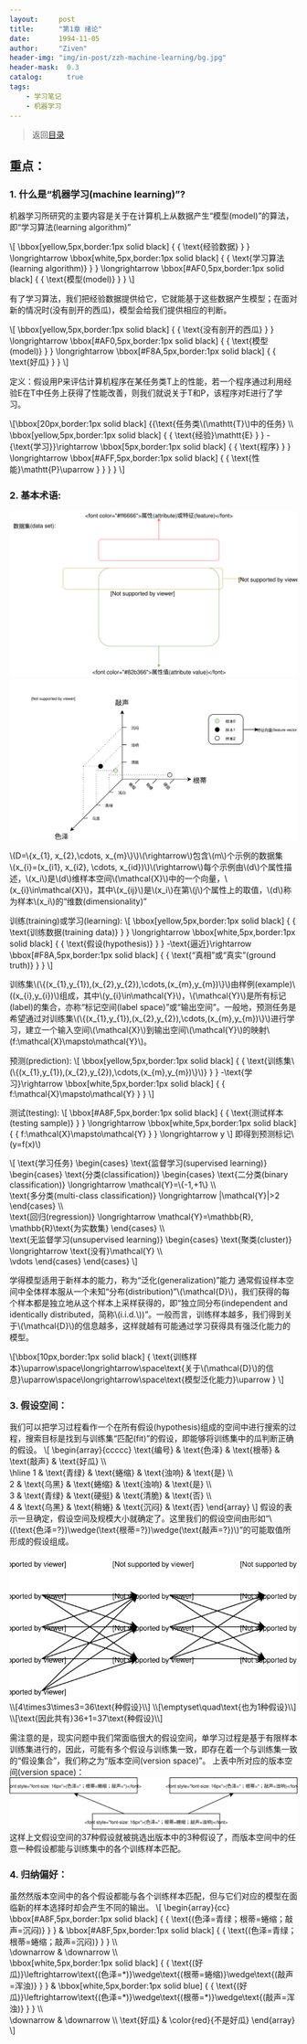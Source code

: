 ```yaml
---
layout:     post
title:      "第1章 绪论"
date:       1994-11-05
author:     "Ziven"
header-img: "img/in-post/zzh-machine-learning/bg.jpg"
header-mask:  0.3
catalog:      true
tags:
    - 学习笔记
    - 机器学习
---
```

> 返回[目录](http://ziven.xin/2017/07/06/zzh-machine-learning-outline/)  

## 重点：
### 1. 什么是“机器学习(machine learning)”?
机器学习所研究的主要内容是关于在计算机上从数据产生“模型(model)”的算法，即“学习算法(learning algorithm)”   

\\[
\bbox[yellow,5px,border:1px solid black]
{
  {
  \text{经验数据}
  }
}
\longrightarrow
\bbox[white,5px,border:1px solid black]
{
  {
    \text{学习算法(learning algorithm)}
  }
}
\longrightarrow
\bbox[#AF0,5px,border:1px solid black]
{
  {
    \text{模型(model)}
  }
}
\\]


有了学习算法，我们把经验数据提供给它，它就能基于这些数据产生模型；在面对新的情况时(没有剖开的西瓜)，模型会给我们提供相应的判断。

\\[
\bbox[yellow,5px,border:1px solid black]
{
  {
  \text{没有剖开的西瓜}
  }
}
\longrightarrow
\bbox[#AF0,5px,border:1px solid black]
{
  {
    \text{模型(model)}
  }
}
\longrightarrow
\bbox[#F8A,5px,border:1px solid black]
{
  {
    \text{好瓜}
  }
}
\\]


定义：假设用P来评估计算机程序在某任务类T上的性能，若一个程序通过利用经验E在T中任务上获得了性能改善，则我们就说关于T和P，该程序对E进行了学习。

\\[\bbox[20px,border:1px solid black]
{\{\text{任务类\\(\mathtt{T}\\)中的任务} \\\  
\bbox[yellow,5px,border:1px solid black]
{
  {
  \text{经验}\mathtt{E}
  }
}
\-{\text{学习}}\rightarrow
\bbox[5px,border:1px solid black]
{
  {
    \text{程序}
  }
}
\longrightarrow
\bbox[#AFF,5px,border:1px solid black]
{
  {
    \text{性能}\mathtt{P}\uparrow
  }
}
\}
}
\\]
### 2. 基本术语:
<img src="/img/in-post/zzh-machine-learning/ch1/terminology.svg" />
<img src="/img/in-post/zzh-machine-learning/ch1/terminology2.svg" />

\\(D=\\{x_{1}, x_{2},\cdots, x_{m}\\}\\)\\(\rightarrow\\)包含\\(m\\)个示例的数据集   
\\(x_{i}=(x_{i1}, x_{i2}, \cdots, x_{id})\\)\\(\rightarrow\\)每个示例由\\(d\\)个属性描述，\\(x_i\\)是\\(d\\)维样本空间\\(\mathcal{X}\\)中的一个向量，\\(x_{i}\in\mathcal{X}\\)，其中\\(x_{ij}\\)是\\(x_i\\)在第\\(j\\)个属性上的取值，\\(d\\)称为样本\\(x_i\\)的“维数(dimensionality)”

训练(training)或学习(learning):
\\[
\bbox[yellow,5px,border:1px solid black]
{
  {
  \text{训练数据(training data)}
  }
}
\longrightarrow
\bbox[white,5px,border:1px solid black]
{
  {
    \text{假设(hypothesis)}
  }
}
\-\text{逼近}\rightarrow
\bbox[#F8A,5px,border:1px solid black]
{
  {
    \text{“真相”或“真实”(ground truth)}
  }
}
\\]

训练集\\(\\{(x_{1},y_{1}),(x_{2},y_{2}),\cdots,(x_{m},y_{m})\\}\\)由样例(example)\\(\(x_{i},y_{i}\)\\)组成，其中\\(y_{i}\in\mathcal{Y}\\)，\\(\mathcal{Y}\\)是所有标记(label)的集合，亦称“标记空间(label space)”或“输出空间”。一般地，预测任务是希望通过对训练集\\(\\{(x_{1},y_{1}),(x_{2},y_{2}),\cdots,(x_{m},y_{m})\\}\\)进行学习，建立一个输入空间\\(\mathcal{X}\\)到输出空间\\(\mathcal{Y}\\)的映射\\(f:\mathcal{X}\mapsto\mathcal{Y}\\)。

预测(prediction):
\\[
\bbox[yellow,5px,border:1px solid black]
{
  {
  \text{训练集\\(\\{(x_{1},y_{1}),(x_{2},y_{2}),\cdots,(x_{m},y_{m})\\}\\)}
  }
}
\-\text{学习}\rightarrow
\bbox[white,5px,border:1px solid black]
{
  {
  f:\mathcal{X}\mapsto\mathcal{Y}
  }
}
\\]

测试(testing):
\\[
\bbox[#A8F,5px,border:1px solid black]
{
  {
  \text{测试样本(testing sample)}
  }
}
\longrightarrow
\bbox[white,5px,border:1px solid black]
{
  {
  f:\mathcal{X}\mapsto\mathcal{Y}
  }
}
\longrightarrow
y
\\]
即得到预测标记\\(y=f(x)\\)

\\[
\text{学习任务}
\begin{cases}
\text{监督学习(supervised learning)}  \begin{cases}
\text{分类(classification)} \begin{cases}
\text{二分类(binary classification)} \longrightarrow \mathcal{Y}=\\{-1,+1\\} \\\  
\text{多分类(multi-class classification)} \longrightarrow |\mathcal{Y}|>2
\end{cases} \\\  
\text{回归(regression)} \longrightarrow \mathcal{Y}=\mathbb{R}, \mathbb{R}\text{为实数集}
\end{cases} \\\  
\text{无监督学习(unsupervised learning)} \begin{cases}
\text{聚类(cluster)} \longrightarrow \text{没有}\mathcal{Y} \\\  
\vdots
\end{cases}
\end{cases}
\\]

学得模型适用于新样本的能力，称为“泛化(generalization)”能力
通常假设样本空间中全体样本服从一个未知“分布(distribution)”\\(\mathcal{D}\\)，我们获得的每个样本都是独立地从这个样本上采样获得的，即“独立同分布(independent and identically distributed，简称\\(i.i.d.\\))”。一般而言，训练样本越多，我们得到关于\\(\mathcal{D}\\)的信息越多，这样就越有可能通过学习获得具有强泛化能力的模型。

\\[\bbox[10px,border:1px solid black]
{
\text{训练样本}\uparrow\space\longrightarrow\space\text{关于\\(\mathcal{D}\\)的信息}\uparrow\space\longrightarrow\space\text{模型泛化能力}\uparrow
}
\\]

### 3. 假设空间：
我们可以把学习过程看作一个在所有假设(hypothesis)组成的空间中进行搜索的过程，搜索目标是找到与训练集“匹配(fit)”的假设，即能够将训练集中的瓜判断正确的假设。
\\[
\begin{array}{ccccc}
\text{编号} & \text{色泽} & \text{根蒂} & \text{敲声} & \text{好瓜} \\\   
\hline
1 & \text{青绿} & \text{蜷缩} & \text{浊响} & \text{是} \\\   
2 & \text{乌黑} & \text{蜷缩} & \text{浊响} & \text{是} \\\   
3 & \text{青绿} & \text{硬挺} & \text{清脆} & \text{否} \\\   
4 & \text{乌黑} & \text{稍蜷} & \text{沉闷} & \text{否}
\end{array}
\\]
假设的表示一旦确定，假设空间及规模大小就确定了。这里我们的假设空间由形如“\\((\text{色泽=?})\wedge(\text{根蒂=?})\wedge(\text{敲声=?})\\)”的可能取值所形成的假设组成。

<img src="/img/in-post/zzh-machine-learning/ch1/hypothesis-space.svg" />
\\[4\times3\times3=36\text{种假设}\\]
\\[\emptyset\quad\text{也为1种假设}\\]
\\[\text{因此共有}36+1=37\text{种假设}\\]

需注意的是，现实问题中我们常面临很大的假设空间，单学习过程是基于有限样本训练集进行的，因此，可能有多个假设与训练集一致，即存在着一个与训练集一致的“假设集合”，我们称之为“版本空间(version space)”。
上表中所对应的版本空间(version space)：
<img src="/img/in-post/zzh-machine-learning/ch1/version-space.svg" />
这样上文假设空间的37种假设就被挑选出版本中的3种假设了，而版本空间中的任意一种假设都能与训练集中的各个训练样本匹配。

### 4. 归纳偏好：
虽然然版本空间中的各个假设都能与各个训练样本匹配，但与它们对应的模型在面临新的样本选择时却会产生不同的输出。
\\[
\begin{array}{cc}
\bbox[#A8F,5px,border:1px solid black]
{
  {
  \text{(色泽=青绿；根蒂=蜷缩；敲声=沉闷)}
  }
}  &
\bbox[#A8F,5px,border:1px solid black]
{
  {
  \text{(色泽=青绿；根蒂=蜷缩；敲声=沉闷)}
  }
}  \\\   
\downarrow  & \downarrow \\\   
\bbox[white,5px,border:1px solid black]
{
  {
  \text{(好瓜)}\leftrightarrow\text{(色泽=\*)}\wedge\text{(根蒂=蜷缩)}\wedge\text{(敲声=浑浊)}
  }
} &
\bbox[white,5px,border:1px solid blue]
{
  {
  \text{(好瓜)}\leftrightarrow\text{(色泽=\*)}\wedge\text{(根蒂=\*)}\wedge\text{(敲声=浑浊)}
  }
} \\\  
\downarrow & \downarrow \\\\
\text{好瓜} & \color{red}{不是好瓜}
\end{array}
\\]
